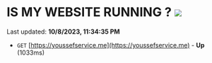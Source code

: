 # IS MY WEBSITE RUNNING ? [![](https://img.shields.io/static/v1?label=Sponsor&message=%E2%9D%A4&logo=GitHub&color=%23fe8e86)](https://github.com/sponsors/<username>)

Last updated: **10/8/2023, 11:34:35 PM**

- `GET` [https://youssefservice.me](https://youssefservice.me) - **Up** (1033ms)
